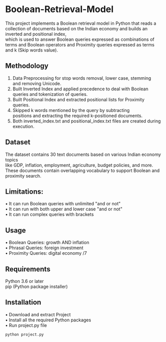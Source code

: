 # Boolean-Retrieval-Model
This project implements a Boolean retrieval model in Python that reads a  
collection of documents based on the Indian economy and builds an inverted and positional index,  
which is used to answer Boolean queries expressed as combinations of  
terms and Boolean operators and Proximity queries expressed as terms  
and k (Skip words value).

## Methodology  
1. Data Preprocessing for stop words removal, lower case, stemming  
and removing Unicode.  
2. Built Inverted Index and applied precedence to deal with Boolean  
queries and tokenization of queries.  
3. Built Positional Index and extracted positional lists for Proximity  
queries.  
4. Skipped k words mentioned by the query by subtracting  
positions and extracting the required k-positioned documents.  
5. Both inverted_index.txt and positional_index.txt files are created during execution.

## Dataset  
The dataset contains 30 text documents based on various Indian economy topics  
like GDP, inflation, employment, agriculture, budget policies, and more.  
These documents contain overlapping vocabulary to support Boolean and proximity search.

## Limitations:  
• It can run Boolean queries with unlimited "and or not"  
• It can run with both upper and lower case "and or not"  
• It can run complex queries with brackets  

## Usage  
• Boolean Queries: growth AND inflation  
• Phrasal Queries: foreign investment  
• Proximity Queries: digital economy /7  

## Requirements  
Python 3.6 or later  
pip (Python package installer)

## Installation  
• Download and extract Project  
• Install all the required Python packages  
• Run project.py file  
```bash
python project.py


